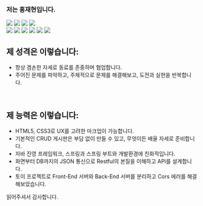 ### 저는 홍재현입니다.
<div>
  <img src="https://img.shields.io/badge/-HTML5-E34F26?style=flat&logo=HTML5"/>
  <img src="https://img.shields.io/badge/-CSS3-1572B6?style=flat&logo=CSS3"/>
  <img src="https://img.shields.io/badge/-Javascript ES6-FF7800?style=flat&logo=Javascript"/>
  <img src="https://img.shields.io/badge/-jQuery-0769AD?style=flat&logo=jQuery"/>
  <br/>
  <img src="https://img.shields.io/badge/-Java-1E8CBE?style=flat&logo=Java"/>
  <img src="https://img.shields.io/badge/-Spring-6DB33F?style=flat&logo=Spring"/>
  <img src="https://img.shields.io/badge/-Oracle-F80000?style=flat&logo=Oracle"/>
  <img src="https://img.shields.io/badge/-MariaDB-003545?style=flat&logo=MariaDB"/>
  <img src="https://img.shields.io/badge/-NGINX-009639?style=flat&logo=NGINX"/>
  <img src="https://img.shields.io/badge/-Apache-D22128?style=flat&logo=Apache"/>


<br>
</div>

  ## 제 성격은 이렇습니다:
- 항상 겸손한 자세로 동료를 존중하며 협업합니다.
- 주어진 문제를 파악하고, 주체적으로 문제를 해결해보고, 도전과 실현을 반복합니다.
<br/>


  ## 제 능력은 이렇습니다:
- HTML5, CSS3로 UX를 고려한 마크업이 가능합니다.
- 기본적인 CRUD 게시판은 부담 없이 만들 수 있고, 무엇이든 배울 자세로 준비합니다.
- 자바 진영 프레임워크, 스프링과 스프링 부트와 개발환경에 친화적입니다.
- 화면부터 DB까지의 JSON 통신으로 Restful의 본질을 이해하고 API를 설계합니다.
- 토이 프로젝트로 Front-End 서버와 Back-End 서버를 분리하고 Cors 에러를 해결해보았습니다.


읽어주셔서 감사합니다.


